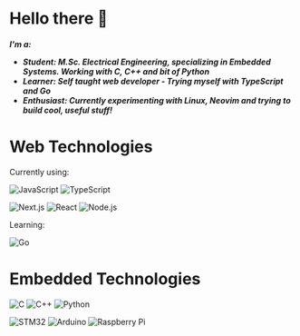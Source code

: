 <div align='left'>

<h1>Hello there 👋</h1>
<h5>
    I'm a:
    <ul>
        <li> Student: M.Sc. Electrical Engineering, specializing in Embedded Systems. Working with C, C++ and bit of Python</li>
        <li> Learner: Self taught web developer - Trying myself with TypeScript and Go</li>
        <li> Enthusiast: Currently experimenting with Linux, Neovim and trying to build cool, useful stuff!</li>
    </ul>
</h5>

# Web Technologies

Currently using:
    
![JavaScript](https://img.shields.io/badge/javascript-171717?style=for-the-badge&logo=javascript&logoColor=f7DF1e)
![TypeScript](https://img.shields.io/badge/typescript-3178c6?style=for-the-badge&logo=typescript&logoColor=fafafa)


![Next.js](https://img.shields.io/badge/Next.js-000000?style=for-the-badge&logo=nextdotjs&logoColor=fafafa)
![React](https://img.shields.io/badge/React-374151?style=for-the-badge&logo=react&logoColor=61DAFB)
![Node.js](https://img.shields.io/badge/Node.js-339933?style=for-the-badge&logo=nodedotjs&logoColor=fafafa)

Learning:
    
![Go](https://img.shields.io/badge/go-00ADD8?style=for-the-badge&logo=go&logoColor=fafafa)

# Embedded Technologies
![C](https://img.shields.io/badge/embedded%20c-171717?style=for-the-badge&logo=c&logoColor=a8b9cc)
![C++](https://img.shields.io/badge/Embedded%20C++-171717?style=for-the-badge&logo=cplusplus&logoColor=a8b9cc)
![Python](https://img.shields.io/badge/Python-3776AB?style=for-the-badge&logo=python&logoColor=fafafa)

![STM32](https://img.shields.io/badge/STM32-03234b?style=for-the-badge&logo=stmicroelectronics&logoColor=fafafa)
![Arduino](https://img.shields.io/badge/Arduino-00979d?style=for-the-badge&logo=arduino&logoColor=fafafa)
![Raspberry Pi](https://img.shields.io/badge/Raspberry%20Pi-A22846?style=for-the-badge&logo=raspberrypi&logoColor=fafafa)

</div>
